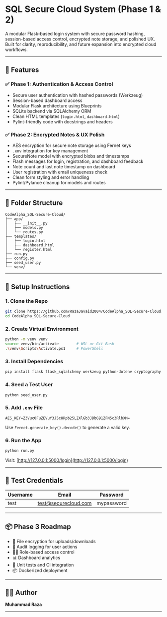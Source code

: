 # SQL Secure Cloud System (Phase 1 & 2)

A modular Flask-based login system with secure password hashing, session-based access control, encrypted note storage, and polished UX. Built for clarity, reproducibility, and future expansion into encrypted cloud workflows.

---

## 🔐 Features

### ✅ Phase 1: Authentication & Access Control

* Secure user authentication with hashed passwords (Werkzeug)
* Session-based dashboard access
* Modular Flask architecture using Blueprints
* SQLite backend via SQLAlchemy ORM
* Clean HTML templates (`login.html`, `dashboard.html`)
* Pylint-friendly code with docstrings and headers

### ✅ Phase 2: Encrypted Notes & UX Polish

* AES encryption for secure note storage using Fernet keys
* `.env` integration for key management
* SecureNote model with encrypted blobs and timestamps
* Flash messages for login, registration, and dashboard feedback
* Note count and last note timestamp on dashboard
* User registration with email uniqueness check
* Clean form styling and error handling
* Pylint/Pylance cleanup for models and routes

---

## 🧱 Folder Structure

```
CodeAlpha_SQL-Secure-Cloud/
├── app/
│   ├── __init__.py
│   ├── models.py
│   └── routes.py
├── templates/
│   ├── login.html
│   ├── dashboard.html
│   └── register.html
├── run.py
├── config.py
├── seed_user.py
└── venv/
```

---

## 🚀 Setup Instructions

### 1. Clone the Repo

```bash
git clone https://github.com/RazaJavaid2004/CodeAlpha_SQL-Secure-Cloud.git
cd CodeAlpha_SQL-Secure-Cloud
```

### 2. Create Virtual Environment

```bash
python -m venv venv
source venv/bin/activate        # WSL or Git Bash
.\venv\Scripts\Activate.ps1     # PowerShell
```

### 3. Install Dependencies

```bash
pip install flask flask_sqlalchemy werkzeug python-dotenv cryptography
```

### 4. Seed a Test User

```bash
python seed_user.py
```

### 5. Add `.env` File

```env
AES_KEY=Z3Vuc0FuZEVuY3J5cHRpb25LZXlGb3JDbG91ZFN5c3RlbXM=
```

Use `Fernet.generate_key().decode()` to generate a valid key.

### 6. Run the App

```bash
python run.py
```

Visit: [http://127.0.0.1:5000/login](http://127.0.0.1:5000/login)

---

## 🧪 Test Credentials

| Username | Email                | Password   |
| -------- | -------------------- | ---------- |
| test     | test@securecloud.com | mypassword |

---

## 📦 Phase 3 Roadmap

* 🔐 File encryption for uploads/downloads
* 📜 Audit logging for user actions
* 🧑‍💼 Role-based access control
* 📊 Dashboard analytics
* 🧪 Unit tests and CI integration
* 📦 Dockerized deployment

---

## 👨‍💻 Author

**Muhammad Raza**

---
